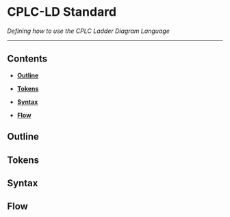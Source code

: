 # CPLC-LD Standard 

*Defining how to use the CPLC Ladder Diagram Language*

---

## Contents

+ [**Outline**](#Outline)

+ [**Tokens**](#Tokens)

+ [**Syntax**](#Syntax)

+ [**Flow**](#Flow)

## Outline

## Tokens

## Syntax

## Flow
